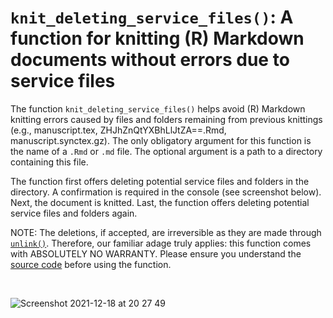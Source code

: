 # `knit_deleting_service_files()`: A function for knitting (R) Markdown documents without errors due to service files

The function `knit_deleting_service_files()` helps avoid (R) Markdown knitting errors caused by files and folders remaining from previous knittings (e.g., manuscript.tex, ZHJhZnQtYXBhLlJtZA==.Rmd, manuscript.synctex.gz). The only obligatory argument for this function is the name of a `.Rmd` or `.md` file. The optional argument is a path to a directory containing this file.

The function first offers deleting potential service files and folders in the directory. A confirmation is required in the console (see screenshot below). Next, the document is knitted. Last, the function offers deleting potential service files and folders again.

NOTE: The deletions, if accepted, are irreversible as they are made through [`unlink()`](https://stat.ethz.ch/R-manual/R-devel/library/base/html/unlink.html). Therefore, our familiar adage truly applies: this function comes with ABSOLUTELY NO WARRANTY. Please ensure you understand the [source code](https://github.com/pablobernabeu/knit_deleting_service_files/blob/main/knit_deleting_service_files.R) before using the function.

<br>

![Screenshot 2021-12-18 at 20 27 49](https://user-images.githubusercontent.com/20436359/146654775-b7d0b5e0-c183-4bf7-8436-7c4022241a4c.png)

